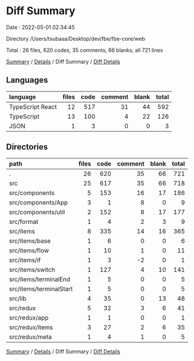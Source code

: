 # Diff Summary

Date : 2022-05-01 02:34:45

Directory /Users/tsubasa/Desktop/dev/fbe/fbe-core/web

Total : 26 files,  620 codes, 35 comments, 66 blanks, all 721 lines

[Summary](results.md) / [Details](details.md) / Diff Summary / [Diff Details](diff-details.md)

## Languages
| language | files | code | comment | blank | total |
| :--- | ---: | ---: | ---: | ---: | ---: |
| TypeScript React | 12 | 517 | 31 | 44 | 592 |
| TypeScript | 13 | 100 | 4 | 22 | 126 |
| JSON | 1 | 3 | 0 | 0 | 3 |

## Directories
| path | files | code | comment | blank | total |
| :--- | ---: | ---: | ---: | ---: | ---: |
| . | 26 | 620 | 35 | 66 | 721 |
| src | 25 | 617 | 35 | 66 | 718 |
| src/components | 5 | 153 | 16 | 17 | 186 |
| src/components/App | 3 | 1 | 8 | 0 | 9 |
| src/components/util | 2 | 152 | 8 | 17 | 177 |
| src/format | 1 | 4 | 2 | 3 | 9 |
| src/items | 8 | 335 | 14 | 16 | 365 |
| src/items/base | 1 | 6 | 0 | 0 | 6 |
| src/items/flow | 1 | 10 | 1 | 0 | 11 |
| src/items/if | 1 | 3 | -2 | 0 | 1 |
| src/items/switch | 1 | 127 | 4 | 10 | 141 |
| src/items/terminalEnd | 1 | 5 | 0 | 0 | 5 |
| src/items/terminalStart | 1 | 5 | 0 | 0 | 5 |
| src/lib | 4 | 35 | 0 | 13 | 48 |
| src/redux | 5 | 32 | 3 | 6 | 41 |
| src/redux/app | 1 | 1 | 0 | 0 | 1 |
| src/redux/items | 3 | 27 | 2 | 6 | 35 |
| src/redux/meta | 1 | 4 | 1 | 0 | 5 |

[Summary](results.md) / [Details](details.md) / Diff Summary / [Diff Details](diff-details.md)